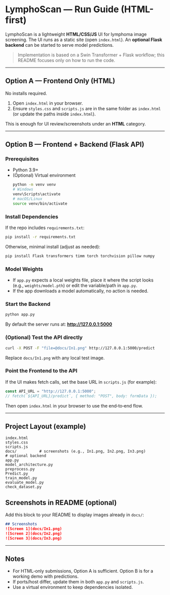 # LymphoScan — Run Guide (HTML-first)

LymphoScan is a lightweight **HTML/CSS/JS** UI for lymphoma image screening. The UI runs as a static site (open `index.html`). An **optional Flask backend** can be started to serve model predictions.

> Implementation is based on a Swin Transformer + Flask workflow; this README focuses only on how to run the code.

---

## Option A — Frontend Only (HTML)
No installs required.
1. Open `index.html` in your browser.
2. Ensure `styles.css` and `scripts.js` are in the same folder as `index.html` (or update the paths inside `index.html`).

This is enough for UI review/screenshots under an **HTML** category.

---

## Option B — Frontend + Backend (Flask API)

### Prerequisites
- Python 3.9+
- (Optional) Virtual environment
  ```bash
  python -m venv venv
  # Windows
  venv\Scripts\activate
  # macOS/Linux
  source venv/bin/activate
  ```

### Install Dependencies
If the repo includes `requirements.txt`:
```bash
pip install -r requirements.txt
```
Otherwise, minimal install (adjust as needed):
```bash
pip install Flask transformers timm torch torchvision pillow numpy
```

### Model Weights
- If `app.py` expects a local weights file, place it where the script looks (e.g., `weights/model.pth`) or edit the variable/path in `app.py`.
- If the app downloads a model automatically, no action is needed.

### Start the Backend
```bash
python app.py
```
By default the server runs at: **http://127.0.0.1:5000**

### (Optional) Test the API directly
```bash
curl -X POST -F "file=@docs/In1.png" http://127.0.0.1:5000/predict
```
Replace `docs/In1.png` with any local test image.

### Point the Frontend to the API
If the UI makes fetch calls, set the base URL in `scripts.js` (for example):
```js
const API_URL = "http://127.0.0.1:5000";
// fetch(`${API_URL}/predict`, { method: "POST", body: formData });
```
Then open `index.html` in your browser to use the end‑to‑end flow.

---

## Project Layout (example)
```
index.html
styles.css
scripts.js
docs/          # screenshots (e.g., In1.png, In2.png, In3.png)
# optional backend
app.py
model_architecture.py
preprocess.py
Predict.py
train_model.py
evaluate_model.py
check_dataset.py
```

## Screenshots in README (optional)
Add this block to your README to display images already in `docs/`:
```markdown
## Screenshots
![Screen 1](docs/In1.png)
![Screen 2](docs/In2.png)
![Screen 3](docs/In3.png)
```

---

## Notes
- For HTML‑only submissions, Option A is sufficient. Option B is for a working demo with predictions.
- If ports/host differ, update them in both `app.py` and `scripts.js`.
- Use a virtual environment to keep dependencies isolated.
